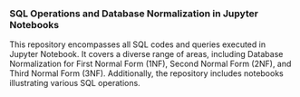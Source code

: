 ### SQL Operations and Database Normalization in Jupyter Notebooks

This repository encompasses all SQL codes and queries executed in Jupyter Notebook. 
It covers a diverse range of areas, including Database Normalization for First Normal Form (1NF),
Second Normal Form (2NF), and Third Normal Form (3NF). Additionally,
the repository includes notebooks illustrating various SQL operations.
